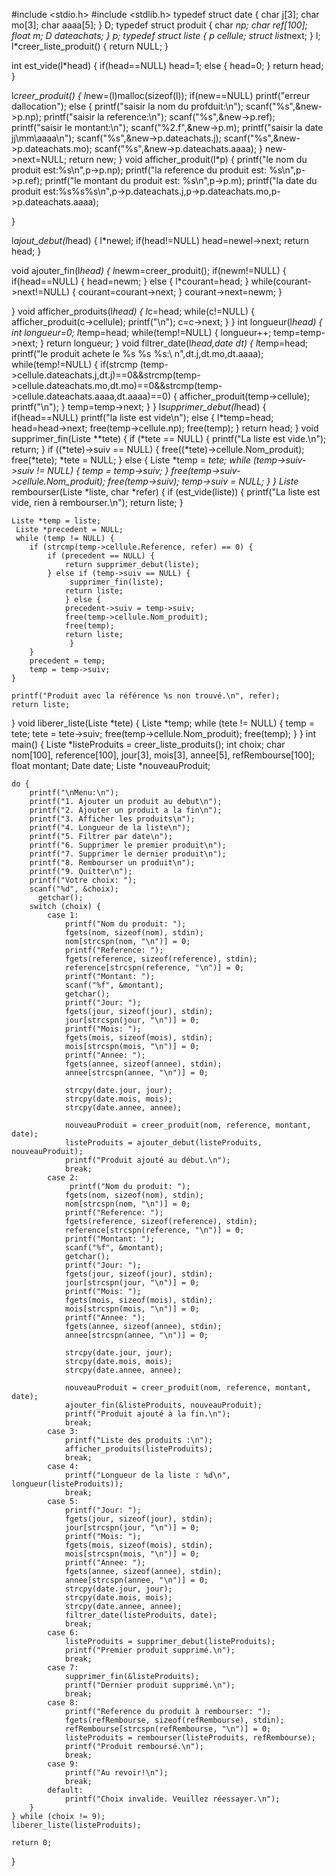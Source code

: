 #include <stdio.h>
#include <stdlib.h>
typedef struct date
{
    char j[3];
    char mo[3];
    char aaaa[5];
} D;
typedef struct produit
{
    char *np;
    char ref[100];
    float m;
    D dateachats;
} p;
typedef struct liste
{
    p cellule;
    struct list*next;
} l;
l*creer_liste_produit()
{
    return NULL;
}

int est_vide(l*head)
{
    if(head==NULL)
        head=1;
    else
    {
        head=0;
    }
    return head;
}

l*creer_produit()
{
    l*new=(l)malloc(sizeof(l));
    if(new==NULL)
        printf("erreur dallocation");
    else
    {
        printf("saisir la nom du profduit:\n");
        scanf("%s",&new->p.np);
        printf("saisir la reference:\n");
        scanf("%s",&new->p.ref);
        printf("saisir le montant:\n");
        scanf("%2.f",&new->p.m);
        printf("saisir la date jj\mm\aaaa\n");
        scanf("%s",&new->p.dateachats.j);
        scanf("%s",&new->p.dateachats.mo);
        scanf("%s",&new->p.dateachats.aaaa);
    }
    new->next=NULL;
    return new;
}
void afficher_produit(l*p)
{
    printf("le nom du produit est:%s\n",p->p.np);
    printf("la reference du produit est: %s\n",p->p.ref);
    printf("le montant du produit est: %s\n",p->p.m);
    printf("la date du produit est:%s\%s\%s\n",p->p.dateachats.j,p->p.dateachats.mo,p->p.dateachats.aaaa);

}

l*ajout_debut(l*head)
{
    l*newel;
    if(head!=NULL)
        head=newel->next;
    return head;
}

void ajouter_fin(l*head)
{
    l*newm=creer_produit();
    if(newm!=NULL)
    {
        if(head==NULL)
        {
            head=newm;
        }
        else
        {
            l*courant=head;
        }
        while(courant->next!=NULL)
        {
            courant=courant->next;
        }
        courant->next=newm;
    }

}
void afficher_produits(l*head)
{
    l*c=head;
    while(c!=NULL)
    {
        afficher_produit(c->cellule);
        printf("\n");
        c=c->next;
    }
}
int longueur(l*head)
{
    int longueur=0;
    l*temp=head;
    while(temp!=NULL)
    {
        longueur++;
        temp=temp->next;
    }
    return longueur;
}
void filtrer_date(l*head,date dt)
{
    l*temp=head;
    printf("le produit achete le %s %s %s:\ n",dt.j,dt.mo,dt.aaaa);
    while(temp!=NULL)
    {
        if(strcmp (temp->cellule.dateachats.j,dt.j)==0&&strcmp(temp->cellule.dateachats.mo,dt.mo)==0&&strcmp(temp->cellule.dateachats.aaaa,dt.aaaa)==0)
        {
            afficher_produit(temp->cellule);
            printf("\n");
        }
        temp=temp->next;
    }
}
l*supprimer_debut(l*head)
{
    if(head==NULL)
        printf("la liste est vide\n");
    else
    {
        l*temp=head;
        head=head->next;
        free(temp->cellule.np);
        free(temp);
    }
    return head;
}
void supprimer_fin(Liste **tete)
{
    if (*tete == NULL)
    {
        printf("La liste est vide.\n");
        return;
    }
    if ((*tete)->suiv == NULL)
    {
        free((*tete)->cellule.Nom_produit);
        free(*tete);
        *tete = NULL;
    }
    else
    {
        Liste *temp = *tete;
        while (temp->suiv->suiv != NULL)
        {
            temp = temp->suiv;
        }
        free(temp->suiv->cellule.Nom_produit);
        free(temp->suiv);
        temp->suiv = NULL;
    }
}
Liste* rembourser(Liste *liste, char *refer) {
    if (est_vide(liste)) {
        printf("La liste est vide, rien à rembourser.\n");
        return liste;
    }

    Liste *temp = liste;
     Liste *precedent = NULL;
     while (temp != NULL) {
        if (strcmp(temp->cellule.Reference, refer) == 0) {
            if (precedent == NULL) {
                return supprimer_debut(liste);
            } else if (temp->suiv == NULL) {
                 supprimer_fin(liste);
                return liste;
                } else {
                precedent->suiv = temp->suiv;
                free(temp->cellule.Nom_produit);
                free(temp);
                return liste;
                 }
        }
        precedent = temp;
        temp = temp->suiv;
    }

    printf("Produit avec la référence %s non trouvé.\n", refer);
    return liste;
}
void liberer_liste(Liste *tete) {
    Liste *temp;
    while (tete != NULL) {
        temp = tete;
        tete = tete->suiv;
        free(temp->cellule.Nom_produit); 
        free(temp);
    }
}
int main() {
    Liste *listeProduits = creer_liste_produits();
    int choix;
    char nom[100], reference[100], jour[3], mois[3], annee[5], refRembourse[100];
    float montant;
    Date date;
    Liste *nouveauProduit;

    do {
        printf("\nMenu:\n");
        printf("1. Ajouter un produit au debut\n");
        printf("2. Ajouter un produit a la fin\n");
        printf("3. Afficher les produits\n");
        printf("4. Longueur de la liste\n");
        printf("5. Filtrer par date\n");
        printf("6. Supprimer le premier produit\n");
        printf("7. Supprimer le dernier produit\n");
        printf("8. Rembourser un produit\n");
        printf("9. Quitter\n");
        printf("Votre choix: ");
        scanf("%d", &choix);
          getchar(); 
        switch (choix) {
            case 1:
                printf("Nom du produit: ");
                fgets(nom, sizeof(nom), stdin);
                nom[strcspn(nom, "\n")] = 0;
                printf("Reference: ");
                fgets(reference, sizeof(reference), stdin);
                reference[strcspn(reference, "\n")] = 0;
                printf("Montant: ");
                scanf("%f", &montant);
                getchar();
                printf("Jour: ");
                fgets(jour, sizeof(jour), stdin);
                jour[strcspn(jour, "\n")] = 0;
                printf("Mois: ");
                fgets(mois, sizeof(mois), stdin);
                mois[strcspn(mois, "\n")] = 0;
                printf("Annee: ");
                fgets(annee, sizeof(annee), stdin);
                annee[strcspn(annee, "\n")] = 0;

                strcpy(date.jour, jour);
                strcpy(date.mois, mois);
                strcpy(date.annee, annee);

                nouveauProduit = creer_produit(nom, reference, montant, date);
                listeProduits = ajouter_debut(listeProduits, nouveauProduit);
                printf("Produit ajouté au début.\n");
                break;
            case 2:
                 printf("Nom du produit: ");
                fgets(nom, sizeof(nom), stdin);
                nom[strcspn(nom, "\n")] = 0;
                printf("Reference: ");
                fgets(reference, sizeof(reference), stdin);
                reference[strcspn(reference, "\n")] = 0;
                printf("Montant: ");
                scanf("%f", &montant);
                getchar();
                printf("Jour: ");
                fgets(jour, sizeof(jour), stdin);
                jour[strcspn(jour, "\n")] = 0;
                printf("Mois: ");
                fgets(mois, sizeof(mois), stdin);
                mois[strcspn(mois, "\n")] = 0;
                printf("Annee: ");
                fgets(annee, sizeof(annee), stdin);
                annee[strcspn(annee, "\n")] = 0;

                strcpy(date.jour, jour);
                strcpy(date.mois, mois);
                strcpy(date.annee, annee);

                nouveauProduit = creer_produit(nom, reference, montant, date);
                ajouter_fin(&listeProduits, nouveauProduit);
                printf("Produit ajouté à la fin.\n");
                break;
            case 3:
                printf("Liste des produits :\n");
                afficher_produits(listeProduits);
                break;
            case 4:
                printf("Longueur de la liste : %d\n", longueur(listeProduits));
                break;
            case 5:
                printf("Jour: ");
                fgets(jour, sizeof(jour), stdin);
                jour[strcspn(jour, "\n")] = 0;
                printf("Mois: ");
                fgets(mois, sizeof(mois), stdin);
                mois[strcspn(mois, "\n")] = 0;
                printf("Annee: ");
                fgets(annee, sizeof(annee), stdin);
                annee[strcspn(annee, "\n")] = 0;
                strcpy(date.jour, jour);
                strcpy(date.mois, mois);
                strcpy(date.annee, annee);
                filtrer_date(listeProduits, date);
                break;
            case 6:
                listeProduits = supprimer_debut(listeProduits);
                printf("Premier produit supprimé.\n");
                break;
            case 7:
                supprimer_fin(&listeProduits);
                printf("Dernier produit supprimé.\n");
                break;
            case 8:
                printf("Reference du produit à rembourser: ");
                fgets(refRembourse, sizeof(refRembourse), stdin);
                refRembourse[strcspn(refRembourse, "\n")] = 0;
                listeProduits = rembourser(listeProduits, refRembourse);
                printf("Produit remboursé.\n");
                break;
            case 9:
                printf("Au revoir!\n");
                break;
            default:
                printf("Choix invalide. Veuillez réessayer.\n");
        }
    } while (choix != 9);
    liberer_liste(listeProduits);

    return 0;
}


